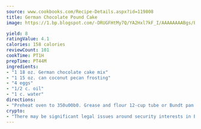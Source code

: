 ```yaml
---
source: www.cookbooks.com/Recipe-Details.aspx?id=119808
title: German Chocolate Pound Cake
image: https://1.bp.blogspot.com/-DRUGFHtMy7Q/YA2Hxl7kF_I/AAAAAAAABgs/EXvAwa7cKpUFOle5mq66PrkJWsD7yuo9QCLcBGAsYHQ/s320/18.png

yield: 8
ratingValue: 4.1
calories: 158 calories
reviewCount: 101
cookTime: PT1H
prepTime: PT44M
ingredients:
- "1 18 oz. German chocolate cake mix"
- "1 15 oz. can coconut pecan frosting"
- "4 eggs"
- "1/2 c. oil"
- "1 c. water"
directions:
- "Preheat oven to 350u00b0. Grease and flour 12-cup tube or Bundt pan. Mix all ingredients including the icing; mix at medium speed 2 minutes. Pour into prepared pan and bake 55 to 60 minutes. Remove from oven to wire rack and allow to cool 10 minutes. Invert onto serving plate and dust with powdered sugar."
crypto:
- "There may be significant legal issues around security interests in Bitcoin."
---
```

